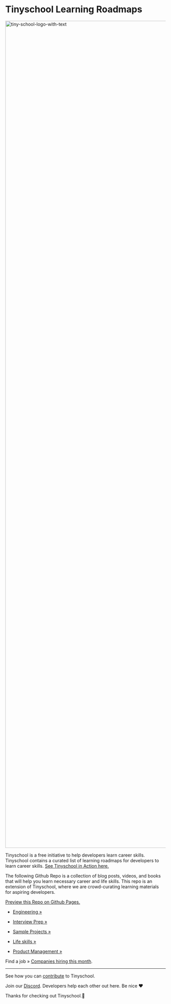 # Tinyschool Learning Roadmaps

<img width="2594" alt="tiny-school-logo-with-text" src="https://user-images.githubusercontent.com/10363633/130611001-e9bfb56a-d4a0-495c-aef0-dd30ffcbb32f.png">

Tinyschool is a free initiative to help developers learn career skills. Tinyschool contains a curated list of learning roadmaps for developers to learn career skills.
[See Tinyschool in Action here.](https://tiny.school/)

The following Github Repo is a collection of blog posts, videos, and books that will help you learn necessary career and life skills. This repo is an extension of Tinyschool, where we are crowd-curating learning materials for aspiring developers.

[Preview this Repo on Github Pages.](https://tinyschool.github.io/tinyschool/)

- [Engineering »](https://tinyschool.github.io/tinyschool/engineering/)

- [Interview Prep »](https://tinyschool.github.io/tinyschool/interview-prep/)

- [Sample Projects »](https://tinyschool.github.io/tinyschool/projects/)

- [Life skills »](https://tinyschool.github.io/tinyschool/life-skills/)

- [Product Management »](https://tinyschool.github.io/tinyschool/product-management/)

Find a job » [Companies hiring this month](https://tinyschool.github.io/tinyschool/jobs/).

___

See how you can [contribute](https://github.com/Tinyschool/tinyschool/blob/master/contribute.md) to Tinyschool.


Join our [Discord](https://discord.gg/pNBm5aabNJ). Developers help each other out here. Be nice ❤️

Thanks for checking out Tinyschool.🚀